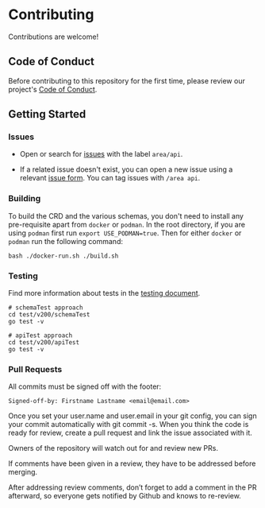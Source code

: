 # Contributing

Contributions are welcome!

## Code of Conduct

Before contributing to this repository for the first time, please review our project's [Code of Conduct](https://github.com/devfile/api/blob/main/CODE_OF_CONDUCT.md).

## Getting Started

### Issues

- Open or search for [issues](https://github.com/devfile/api/issues) with the label `area/api`.

- If a related issue doesn't exist, you can open a new issue using a relevant [issue form](https://github.com/devfile/api/issues/new/choose). You can tag issues with `/area api`.

### Building

To build the CRD and the various schemas, you don't need to install any pre-requisite apart from `docker` or `podman`.
In the root directory, if you are using `podman` first run `export USE_PODMAN=true`. Then for either `docker` or `podman` run the following command:

```console
bash ./docker-run.sh ./build.sh
```

### Testing

Find more information about tests in the [testing document](test/README.md).

```console
# schemaTest approach
cd test/v200/schemaTest
go test -v
```

```console
# apiTest approach
cd test/v200/apiTest
go test -v
```

### Pull Requests

All commits must be signed off with the footer:

```git
Signed-off-by: Firstname Lastname <email@email.com>
```

Once you set your user.name and user.email in your git config, you can sign your commit automatically with git commit -s. When you think the code is ready for review, create a pull request and link the issue associated with it.

Owners of the repository will watch out for and review new PRs.

If comments have been given in a review, they have to be addressed before merging.

After addressing review comments, don’t forget to add a comment in the PR afterward, so everyone gets notified by Github and knows to re-review.
